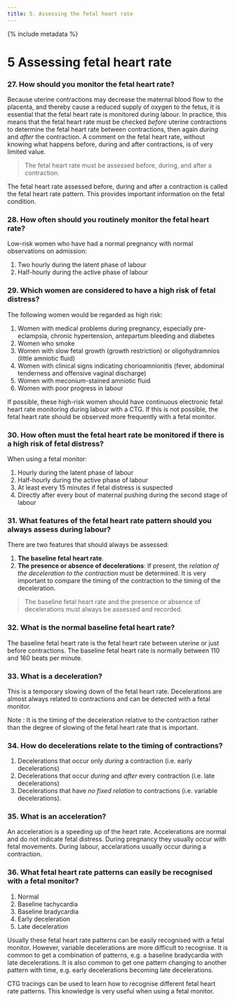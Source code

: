 ```yaml
---
title: 5. Assessing the fetal heart rate
---
```


{% include metadata %}

# **5** Assessing fetal heart rate

### 27. How should you monitor the fetal heart rate?

Because uterine contractions may decrease the maternal blood flow to the placenta, and thereby cause a reduced supply of oxygen to the fetus, it is essential that the fetal heart rate is monitored during labour. In practice, this means that the fetal heart rate must be checked *before* uterine contractions to determine the fetal heart rate between contractions, then again *during* and *after* the contraction. A comment on the fetal heart rate, without knowing what happens before, during and after contractions, is of very limited value.

> The fetal heart rate must be assessed before, during, and after a contraction.

The fetal heart rate assessed before, during and after a contraction is called the fetal heart rate pattern. This provides important information on the fetal condition.

### 28. How often should you routinely monitor the fetal heart rate? 

Low-risk women who have had a normal pregnancy with normal observations on admission: 

1. Two hourly during the latent phase of labour 
2. Half-hourly during the active phase of labour 

### 29. Which women are considered to have a high risk of fetal distress?

The following women would be regarded as high risk: 

1. Women with medical problems during pregnancy, especially pre-eclampsia, chronic hypertension, antepartum bleeding and diabetes 
2. Women who smoke 
3. Women with slow fetal growth (growth restriction) or oligohydramnios (little amniotic fluid) 
4. Women with clinical signs indicating chorioamnionitis (fever, abdominal tenderness and offensive vaginal discharge)
5. Women with meconium-stained amniotic fluid 
6. Women with poor progress in labour 

If possible, these high-risk women should have continuous electronic fetal heart rate monitoring during labour with a CTG. If this is not possible, the fetal heart rate should be observed more frequently with a fetal monitor. 

### 30. How often must the fetal heart rate be monitored if there is a high risk of fetal distress? 

When using a fetal monitor: 

1. Hourly during the latent phase of labour 
2. Half-hourly during the active phase of labour 
3. At least every 15 minutes if fetal distress is suspected 
4. Directly after every bout of maternal pushing during the second stage of labour 

### 31. What features of the fetal heart rate pattern should you always assess during labour? 

There are two features that should always be assessed: 

1. **The baseline fetal heart rate**. 
2. **The presence or absence of decelerations**: If present, the *relation of the deceleration to the contraction* must be determined. It is very important to compare the timing of the contraction to the timing of the deceleration.

> The baseline fetal heart rate and the presence or absence of decelerations must always be assessed and recorded. 

### 32. What is the normal baseline fetal heart rate?

The baseline fetal heart rate is the fetal heart rate between uterine or just before contractions. The baseline fetal heart rate is normally between 110 and 160 beats per minute. 

### 33. What is a deceleration?

This is a temporary slowing down of the fetal heart rate. Decelerations are almost always related to contractions and can be detected with a fetal monitor. 

Note 
:   It is the timing of the deceleration relative to the contraction rather than the degree of slowing of the fetal heart rate that is important. 

### 34. How do decelerations relate to the timing of contractions?

1. Decelerations that occur only *during* a contraction (i.e. early decelerations) 
2. Decelerations that occur *during* and *after* every contraction (i.e. late decelerations) 
3. Decelerations that have *no fixed relation* to contractions (i.e. variable decelerations). 

### 35. What is an acceleration? 

An acceleration is a speeding up of the heart rate. Accelerations are normal and do not indicate fetal distress. During pregnancy they usually occur with fetal movements. During labour, accelarations usually occur during a contraction. 

### 36. What fetal heart rate patterns can easily be recognised with a fetal monitor? 

1. Normal 
2. Baseline tachycardia 
3. Baseline bradycardia 
4. Early deceleration 
5. Late deceleration 

Usually these fetal heart rate patterns can be easily recognised with a fetal monitor. However, variable decelerations are more difficult to recognise. It is common to get a combination of patterns, e.g. a baseline bradycardia with late decelerations. It is also common to get one pattern changing to another pattern with time, e.g. early decelerations becoming late decelerations. 

CTG tracings can be used to learn how to recognise different fetal heart rate patterns. This knowledge is very useful when using a fetal monitor.